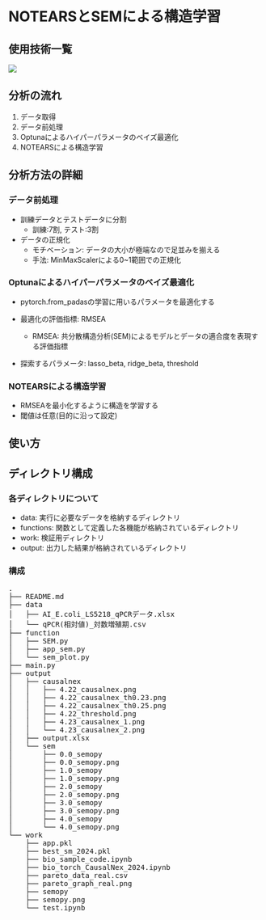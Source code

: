 # NOTEARSとSEMによる構造学習
<div id="top"></div>

## 使用技術一覧

<!-- シールド一覧 -->
<p style="display: inline">
  <img src="https://img.shields.io/badge/-Python-F2C63C.svg?logo=python&style=for-the-badge">
</p>

## 分析の流れ
1. データ取得
2. データ前処理
3. Optunaによるハイパーパラメータのベイズ最適化
4. NOTEARSによる構造学習
 
## 分析方法の詳細
### データ前処理
- 訓練データとテストデータに分割
    - 訓練:7割, テスト:3割
- データの正規化
    - モチベーション: データの大小が極端なので足並みを揃える
    - 手法: MinMaxScalerによる0~1範囲での正規化

### Optunaによるハイパーパラメータのベイズ最適化
- pytorch.from_padasの学習に用いるパラメータを最適化する

- 最適化の評価指標: RMSEA
    - RMSEA: 共分散構造分析(SEM)によるモデルとデータの適合度を表現する評価指標
- 探索するパラメータ: lasso_beta, ridge_beta, threshold

### NOTEARSによる構造学習
- RMSEAを最小化するように構造を学習する
- 閾値は任意(目的に沿って設定)

## 使い方


## ディレクトリ構成
### 各ディレクトリについて
- data: 実行に必要なデータを格納するディレクトリ
- functions: 関数として定義した各機能が格納されているディレクトリ
- work: 検証用ディレクトリ
- output: 出力した結果が格納されているディレクトリ

### 構成
<pre>
.
├── README.md
├── data
│   ├── AI_E.coli_LS5218_qPCRデータ.xlsx
│   └── qPCR(相対値)_対数増殖期.csv
├── function
│   ├── SEM.py
│   ├── app_sem.py
│   └── sem_plot.py
├── main.py
├── output
│   ├── causalnex
│   │   ├── 4.22_causalnex.png
│   │   ├── 4.22_causalnex_th0.23.png
│   │   ├── 4.22_causalnex_th0.25.png
│   │   ├── 4.22_threshold.png
│   │   ├── 4.23_causalnex_1.png
│   │   └── 4.23_causalnex_2.png
│   ├── output.xlsx
│   └── sem
│       ├── 0.0_semopy
│       ├── 0.0_semopy.png
│       ├── 1.0_semopy
│       ├── 1.0_semopy.png
│       ├── 2.0_semopy
│       ├── 2.0_semopy.png
│       ├── 3.0_semopy
│       ├── 3.0_semopy.png
│       ├── 4.0_semopy
│       └── 4.0_semopy.png
└── work
    ├── app.pkl
    ├── best_sm_2024.pkl
    ├── bio_sample_code.ipynb
    ├── bio_torch_CausalNex_2024.ipynb
    ├── pareto_data_real.csv
    ├── pareto_graph_real.png
    ├── semopy
    ├── semopy.png
    └── test.ipynb
</pre>
